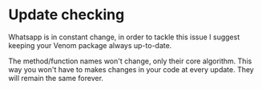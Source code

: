 # Update checking

Whatsapp is in constant change, in order to tackle this issue I suggest keeping your Venom package always up-to-date.

The method/function names won't change, only their core algorithm. This way you won't have to makes changes in your code at every update. They will remain the same forever.
